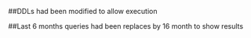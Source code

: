 ##DDLs had been modified to allow execution 

##Last 6 months queries had been replaces by 16 month to show results